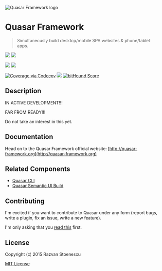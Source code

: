 ![Quasar Framework logo](http://quasar-framework.org/images/quasar-logo.png)

# Quasar Framework
> Simultaneously build desktop/mobile SPA websites & phone/tablet apps.

<a href="https://badge.fury.io/js/quasar-framework"><img src="https://badge.fury.io/js/quasar-framework.svg"></a>
<a href="https://circleci.com/gh/rstoenescu/quasar-framework/tree/master"><img src="https://circleci.com/gh/rstoenescu/quasar-framework/tree/master.svg?style=shield"></a>

<a href="https://david-dm.org/rstoenescu/quasar-framework" title="Dependency status"><img src="https://david-dm.org/rstoenescu/quasar-framework.svg"/></a>
<a href="https://david-dm.org/rstoenescu/quasar-framework#info=devDependencies" title="devDependency status"><img src="https://david-dm.org/rstoenescu/quasar-framework/dev-status.svg"/></a>

<a href="https://codecov.io/github/rstoenescu/quasar-framework"><img src="http://codecov.io/github/rstoenescu/quasar-framework/coverage.svg" alt="Coverage via Codecov"></a>
<a href="https://codeclimate.com/github/rstoenescu/quasar-framework"><img src="https://codeclimate.com/github/rstoenescu/quasar-framework/badges/gpa.svg" /></a>
<a href="https://www.bithound.io/github/rstoenescu/quasar-framework"><img src="https://www.bithound.io/github/rstoenescu/quasar-framework/badges/score.svg" alt="bitHound Score"></a>

## Description

IN ACTIVE DEVELOPMENT!!!

FAR FROM READY!!!

Do not take an interest in this yet.

## Documentation

Head on to the Quasar Framework official website: [http://quasar-framework.org](http://quasar-framework.org)

## Related Components

* [Quasar CLI](https://github.com/rstoenescu/quasar-cli)
* [Quasar Semantic UI Build](https://github.com/rstoenescu/quasar-semantic)

## Contributing

I'm excited if you want to contribute to Quasar under any form (report bugs, write a plugin, fix an issue, write a new feature).

I'm only asking that you [read this](http://quasar-framework.org/guide/contributing-to-quasar.html) first.

## License

Copyright (c) 2015 Razvan Stoenescu

[MIT License](http://en.wikipedia.org/wiki/MIT_License)
